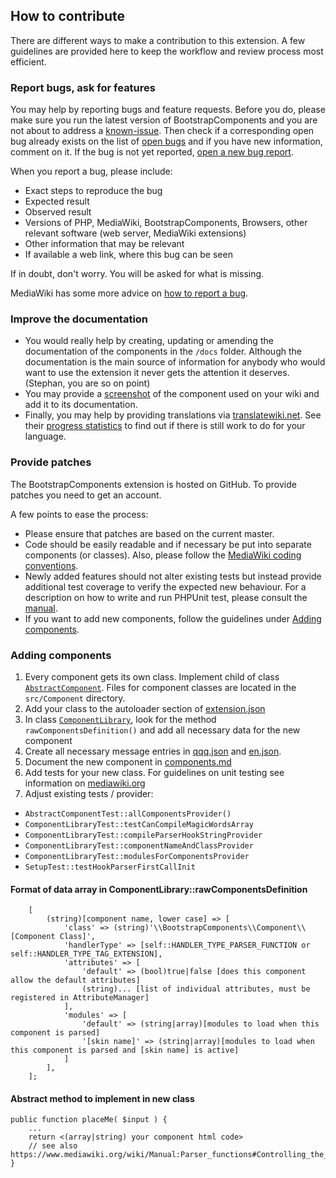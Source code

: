## How to contribute

There are different ways to make a contribution to this extension. A few guidelines
are provided here to keep the workflow and review process most efficient.

### Report bugs, ask for features

You may help by reporting bugs and feature requests. Before you do,
please make sure you run the latest version of BootstrapComponents
and you are not about to address a [known-issue][known-issues]. Then
check if a corresponding open bug already exists on the list of
[open bugs][open bugs] and if you have new information, comment on it.
If the bug is not yet reported, [open a new bug report][report bugs].

When you report a bug, please include:
* Exact steps to reproduce the bug
* Expected result
* Observed result
* Versions of PHP, MediaWiki, BootstrapComponents, Browsers, other relevant
    software (web server, MediaWiki extensions)
* Other information that may be relevant
* If available a web link, where this bug can be seen

If in doubt, don't worry. You will be asked for what is missing.

MediaWiki has some more advice on [how to report a bug][how to report a bug].

### Improve the documentation

* You would really help by creating, updating or amending the documentation of
  the components in the `/docs` folder. Although the documentation is the main
  source of information for anybody who would want to use the extension it
  never gets the attention it deserves. (Stephan, you are so on point)
* You may provide a [screenshot][screenshots] of the component used on
  your wiki and add it to its documentation.
* Finally, you may help by providing translations via [translatewiki.net][twn].
  See their [progress statistics][twn-stats] to find out if there is still work
  to do for your language.

### Provide patches

The BootstrapComponents extension is hosted on GitHub. To provide patches
you need to get an account.

A few points to ease the process:
* Please ensure that patches are based on the current master.
* Code should be easily readable and if necessary be put into separate
  components (or classes). Also, please follow the [MediaWiki coding
  conventions][coding].
* Newly added features should not alter existing tests but instead provide
  additional test coverage to verify the expected new behaviour. For a
  description on how to write and run PHPUnit test, please consult the
  [manual][mw-testing].
* If you want to add new components, follow the guidelines under
  [Adding components](#adding-components).

### Adding components
1. Every component gets its own class. Implement child of class
   [`AbstractComponent`][ClassAbstractComponent]. Files for component
   classes are located in the `src/Component` directory.
2. Add your class to the autoloader section of [extension.json]
3. In class [`ComponentLibrary`][classComponentLibrary], look for the
   method `rawComponentsDefinition()` and add all necessary data
   for the new component
4. Create all necessary message entries in [qqq.json] and [en.json].
5. Document the new component in [components.md]
6. Add tests for your new class. For guidelines on unit testing see
   information on [mediawiki.org](mw-testing)
7. Adjust existing tests / provider:
  * `AbstractComponentTest::allComponentsProvider()`
  * `ComponentLibraryTest::testCanCompileMagicWordsArray`
  * `ComponentLibraryTest::compileParserHookStringProvider`
  * `ComponentLibraryTest::componentNameAndClassProvider`
  * `ComponentLibraryTest::modulesForComponentsProvider`
  * `SetupTest::testHookParserFirstCallInit`

#### Format of data array in ComponentLibrary::rawComponentsDefinition
```
    [
        (string)[component name, lower case] => [
            'class' => (string)'\\BootstrapComponents\\Component\\[Component Class]',
            'handlerType' => [self::HANDLER_TYPE_PARSER_FUNCTION or self::HANDLER_TYPE_TAG_EXTENSION],
            'attributes' => [
                'default' => (bool)true|false [does this component allow the default attributes]
                (string)... [list of individual attributes, must be registered in AttributeManager]
            ],
            'modules' => [
                'default' => (string|array)[modules to load when this component is parsed]
                '[skin name]' => (string|array)[modules to load when this component is parsed and [skin name] is active]
            ]
        ],
    ];
```
#### Abstract method to implement in new class
```
public function placeMe( $input ) {
    ...
    return <(array|string) your component html code>
    // see also https://www.mediawiki.org/wiki/Manual:Parser_functions#Controlling_the_parsing_of_output
}
```

[known-issues]: known-issues.md
[open bugs]: https://github.com/oetterer/BootstrapComponents/issues
[report bugs]: https://github.com/oetterer/BootstrapComponents/issues/new
[how to report a bug]: https://www.mediawiki.org/wiki/How_to_report_a_bug
[screenshots]: https://www.mediawiki.org/wiki/Extension:BootstrapComponents#Screenshots
[twn]: https://translatewiki.net/
[twn-stats]: https://translatewiki.net/w/i.php?title=Special%3AMessageGroupStats&x=D&group=mwgithub-bootstrapcomponents&suppressempty=1
[coding]: https://www.mediawiki.org/wiki/Manual:Coding_conventions
[mw-testing]: https://www.mediawiki.org/wiki/Manual:PHP_unit_testing
[ClassAbstractComponent]: ../src/AbstractComponent.php
[extension.json]: ../extension.json
[classComponentLibrary]: ../src/ComponentLibrary.php
[qqq.json]: ../i18n/qqq.json
[en.json]: ../i18n/en.json
[components.md]: components.md